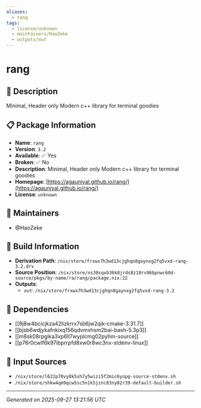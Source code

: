 ```yaml
---
aliases:
  - rang
tags:
  - license/unknown
  - maintainers/HaoZeke
  - outputs/out
---
```


# rang

## 📝 Description

Minimal, Header only Modern c++ library for terminal goodies

## 📋 Package Information

- **Name**: `rang`
- **Version**: `3.2`
- **Available**: ✅ Yes
- **Broken**: ✅ No
- **Description**: Minimal, Header only Modern c++ library for terminal goodies
- **Homepage**: [https://agauniyal.github.io/rang/](https://agauniyal.github.io/rang/)
- **License**: `unknown`
## 👥 Maintainers

- @HaoZeke


## 🔧 Build Information

- **Derivation Path**: `/nix/store/frxwx7h3wd13cjghqn8gaynxg2fq5vxd-rang-3.2.drv`
- **Source Position**: `/nix/store/ns30sqxb36k8jrds8z18rv96bpnwc60d-source/pkgs/by-name/ra/rang/package.nix:22`
- **Outputs**:
  - `out`:  `/nix/store/frxwx7h3wd13cjghqn8gaynxg2fq5vxd-rang-3.2`

## 🔗 Dependencies

- [[9j8w4bcicjkza42lizkrrx7sb6jw2qik-cmake-3.31.7]]
- [[bjsb6wdjykafnkixq156qdvmxhsm2bai-bash-5.3p3]]
- [[m8sk08rpgika3xp6ll7wyplcmg02pyhm-source]]
- [[p76r0cwlf6k97ibprrpfd8xw0r8wc3nx-stdenv-linux]]

## 📁 Input Sources

- `/nix/store/l622p70vy8k5sh7y5wizi5f2mic6ynpg-source-stdenv.sh`
- `/nix/store/shkw4qm9qcw5sc5n1k5jznc83ny02r39-default-builder.sh`

---
*Generated on 2025-09-27 13:21:56 UTC*

